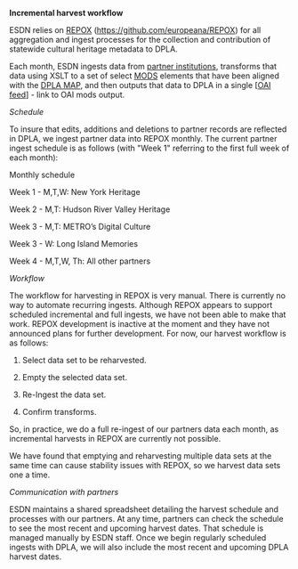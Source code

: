 **Incremental harvest workflow**

ESDN relies on [REPOX](http://sysresearch.org/repox/) (https://github.com/europeana/REPOX) for all aggregation and ingest processes for the collection and contribution of statewide cultural heritage metadata to DPLA. 

Each month, ESDN ingests data from [partner institutions](https://docs.google.com/spreadsheets/d/1fI3P8CwjNCQAS3-er9bQE6wl4W6LXOl9GTHnSIIIWn0/edit?usp=sharing), transforms that data using XSLT to a set of select [MODS](https://docs.google.com/spreadsheet/ccc?key=0AjuVASmQStk8dDBJS1VfUUpqZV8tb21HcFpMelFzdWc&usp=sharing) elements that have been aligned with the [DPLA MAP](http://dp.la/info/developers/map/), and then outputs that data to DPLA in a single [[OAI feed](http://repox.metro.org:8080/repox/OAIHandler?verb=ListRecords&metadataPrefix=mods)] - link to OAI mods output. 

*Schedule*

To insure that edits, additions and deletions to partner records are reflected in DPLA, we ingest partner data into REPOX monthly. The current partner ingest schedule is as follows (with "Week 1" referring to the first full week of each month):

Monthly schedule

Week 1 - M,T,W: New York Heritage

Week 2 - M,T: Hudson River Valley Heritage

Week 3 - M,T: METRO’s Digital Culture

Week 3 - W: Long Island Memories

Week 4 - M,T,W, Th: All other partners

*Workflow*

The workflow for harvesting in REPOX is very manual. There is currently no way to automate recurring ingests. Although REPOX appears to support scheduled incremental and full ingests, we have not been able to make that work. REPOX development is inactive at the moment and they have not announced plans for further development. For now, our harvest workflow is as follows:

1. Select data set to be reharvested.

2. Empty the selected data set.

3. Re-Ingest the data set.

4. Confirm transforms.

So, in practice, we do a full re-ingest of our partners data each month, as incremental harvests in REPOX are currently not possible.

We have found that emptying and reharvesting multiple data sets at the same time can cause stability issues with REPOX, so we harvest data sets one a time.

*Communication with partners*

ESDN maintains a shared spreadsheet detailing the harvest schedule and processes with our partners. At any time, partners can check the schedule to see the most recent and upcoming harvest dates. That schedule is managed manually by ESDN staff. Once we begin regularly scheduled ingests with DPLA, we will also include the most recent and upcoming DPLA harvest dates.

